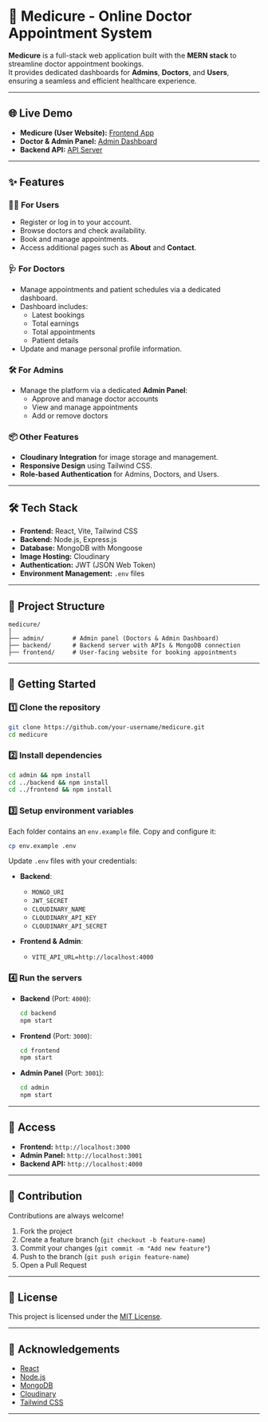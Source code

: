 # 🏥 Medicure - Online Doctor Appointment System

**Medicure** is a full-stack web application built with the **MERN stack** to streamline doctor appointment bookings.  
It provides dedicated dashboards for **Admins**, **Doctors**, and **Users**, ensuring a seamless and efficient healthcare experience.

---

## 🌐 Live Demo

- **Medicure (User Website):** [Frontend App](https://medicure-frontend-elvv.onrender.com)  
- **Doctor & Admin Panel:** [Admin Dashboard](https://medicure-admin.onrender.com)  
- **Backend API:** [API Server](https://medicure-backend-v2do.onrender.com)

---

## ✨ Features

### 👩‍⚕️ For Users
- Register or log in to your account.
- Browse doctors and check availability.
- Book and manage appointments.
- Access additional pages such as **About** and **Contact**.

### 🩺 For Doctors
- Manage appointments and patient schedules via a dedicated dashboard.
- Dashboard includes:
  - Latest bookings
  - Total earnings
  - Total appointments
  - Patient details
- Update and manage personal profile information.

### 🛠️ For Admins
- Manage the platform via a dedicated **Admin Panel**:
  - Approve and manage doctor accounts
  - View and manage appointments
  - Add or remove doctors

### 📦 Other Features
- **Cloudinary Integration** for image storage and management.
- **Responsive Design** using Tailwind CSS.
- **Role-based Authentication** for Admins, Doctors, and Users.

---

## 🛠️ Tech Stack

- **Frontend:** React, Vite, Tailwind CSS  
- **Backend:** Node.js, Express.js  
- **Database:** MongoDB with Mongoose  
- **Image Hosting:** Cloudinary  
- **Authentication:** JWT (JSON Web Token)  
- **Environment Management:** `.env` files  

---

## 📂 Project Structure

```
medicure/
│
├── admin/        # Admin panel (Doctors & Admin Dashboard)
├── backend/      # Backend server with APIs & MongoDB connection
├── frontend/     # User-facing website for booking appointments
```

---

## 🚀 Getting Started

### 1️⃣ Clone the repository
```bash
git clone https://github.com/your-username/medicure.git
cd medicure
```

### 2️⃣ Install dependencies
```bash
cd admin && npm install
cd ../backend && npm install
cd ../frontend && npm install
```

### 3️⃣ Setup environment variables
Each folder contains an `env.example` file. Copy and configure it:
```bash
cp env.example .env
```

Update `.env` files with your credentials:

- **Backend**:
  - `MONGO_URI`
  - `JWT_SECRET`
  - `CLOUDINARY_NAME`
  - `CLOUDINARY_API_KEY`
  - `CLOUDINARY_API_SECRET`

- **Frontend & Admin**:
  - `VITE_API_URL=http://localhost:4000`

### 4️⃣ Run the servers
- **Backend** (Port: `4000`):
  ```bash
  cd backend
  npm start
  ```
- **Frontend** (Port: `3000`):
  ```bash
  cd frontend
  npm start
  ```
- **Admin Panel** (Port: `3001`):
  ```bash
  cd admin
  npm start
  ```

---

## 🔗 Access

- **Frontend:** `http://localhost:3000`  
- **Admin Panel:** `http://localhost:3001`  
- **Backend API:** `http://localhost:4000`  

---

## 🤝 Contribution

Contributions are always welcome!  

1. Fork the project  
2. Create a feature branch (`git checkout -b feature-name`)  
3. Commit your changes (`git commit -m "Add new feature"`)  
4. Push to the branch (`git push origin feature-name`)  
5. Open a Pull Request  

---

## 📜 License

This project is licensed under the [MIT License](LICENSE).  

---

## 🙌 Acknowledgements

- [React](https://reactjs.org/)  
- [Node.js](https://nodejs.org/)  
- [MongoDB](https://www.mongodb.com/)  
- [Cloudinary](https://cloudinary.com/)  
- [Tailwind CSS](https://tailwindcss.com/)  

---

